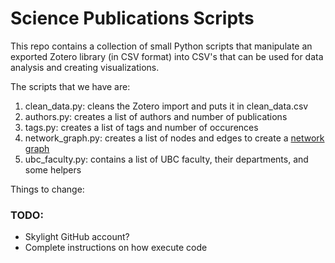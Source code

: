 # Science Publications Scripts
This repo contains a collection of small Python scripts that manipulate an exported Zotero library (in CSV format)
into CSV's that can be used for data analysis and creating visualizations.

The scripts that we have are:
1. clean_data.py: cleans the Zotero import and puts it in clean_data.csv
2. authors.py: creates a list of authors and number of publications
3. tags.py: creates a list of tags and number of occurences
4. network_graph.py: creates a list of nodes and edges to create a [network graph](https://public.flourish.studio/visualisation/16796700/)
5. ubc_faculty.py: contains a list of UBC faculty, their departments, and some helpers

Things to change:
### TODO:
- Skylight GitHub account?
- Complete instructions on how execute code
